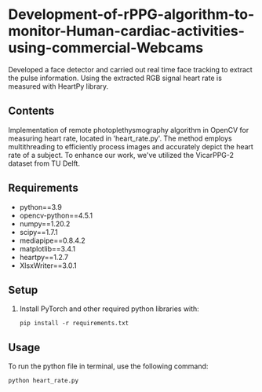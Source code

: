 # Development-of-rPPG-algorithm-to-monitor-Human-cardiac-activities-using-commercial-Webcams

Developed a face detector and carried out real time face tracking to extract the pulse information. 
Using the extracted RGB signal heart rate is measured with HeartPy library.

## Contents

Implementation of remote photoplethysmography algorithm in OpenCV for measuring heart rate, located in 'heart_rate.py'. The method employs multithreading to efficiently process images and accurately depict the heart rate of a subject. To enhance our work, we've utilized the VicarPPG-2 dataset from TU Delft.

## Requirements

* python==3.9
* opencv-python==4.5.1
* numpy==1.20.2
* scipy==1.7.1
* mediapipe==0.8.4.2
* matplotlib==3.4.1
* heartpy==1.2.7
* XlsxWriter==3.0.1

## Setup

1.  Install PyTorch and other required python libraries with:

    ```
    pip install -r requirements.txt
    ```

## Usage

To run the python file in terminal, use the following command:

`python heart_rate.py`

